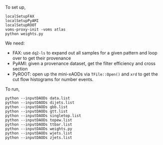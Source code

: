 To set up,

```
localSetupFAX
localSetupPyAMI
localSetupROOT
voms-proxy-init -voms atlas
python weights.py
```

We need:

- FAX: use `dq2-ls` to expand out all samples for a given pattern and loop over to get their provenance
- PyAMI: given a provenance dataset, get the filter efficiency and cross section
- PyROOT: open up the mini-xAODs via `TFile::Open()` and `xrd` to get the cut flow histograms for number events.

To run,

```
python --inputDAODs data.list
python --inputDAODs dijets.list
python --inputDAODs gbb.list
python --inputDAODs gtt.list
python --inputDAODs singletop.list
python --inputDAODs topew.list
python --inputDAODs ttbar.list
python --inputDAODs weights.py
python --inputDAODs wjets.list
python --inputDAODs zjets.list
```
